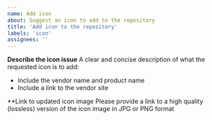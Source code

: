 ```yaml
---
name: Add icon
about: Suggest an icon to add to the repository
title: 'Add icon to the repository'
labels: 'icon'
assignees: ''
---
```


**Describe the icon issue**
A clear and concise description of what the requested icon is to add:

* Include the vendor name and product name
* Include a link to the vendor site

**Link to updated icon image
Please provide a link to a high quality (lossless) version of the icon image in JPG or PNG format

